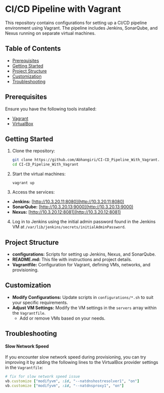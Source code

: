 
# CI/CD Pipeline with Vagrant

This repository contains configurations for setting up a CI/CD pipeline environment using Vagrant. The pipeline includes Jenkins, SonarQube, and Nexus running on separate virtual machines.



## Table of Contents


- [Prerequisites](#prerequisites)
- [Getting Started](#Getting-Started)
- [Project Structure](#project-structure)
- [Customization](#customization)
- [Troubleshooting](#troubleshooting)


## Prerequisites

Ensure you have the following tools installed:

- [Vagrant](https://www.vagrantup.com/downloads)
- [VirtualBox](https://www.virtualbox.org/wiki/Downloads)

## Getting Started

1. Clone the repository:

   ```bash
   git clone https://github.com/Abhangiri/CI-CD_Pipeline_With_Vagrant.git
   cd CI-CD_Pipeline_With_Vagrant


2. Start the virtual machines:

   `vagrant up`

3. Access the services:

- **Jenkins:** [http://10.3.20.11:8080](http://10.3.20.11:8080)
- **SonarQube:** [http://10.3.20.13:9000](http://10.3.20.13:9000)
- **Nexus:** [http://10.3.20.12:8081](http://10.3.20.12:8081)

4. Log in to Jenkins using the initial admin password found in the Jenkins VM at
 `/var/lib/jenkins/secrets/initialAdminPassword`.




## Project Structure



- **configurations:** Scripts for setting up Jenkins, Nexus, and SonarQube.
- **README.md:** This file with instructions and project details.
- **Vagrantfile:** Configuration for Vagrant, defining VMs, networks, and provisioning.



## Customization

- **Modify Configurations:** Update scripts in `configurations/*.sh` to suit your specific requirements.
- **Adjust VM Settings:** Modify the VM settings in the `servers` array within the `Vagrantfile`.
  - Add or remove VMs based on your needs.

  
## Troubleshooting


#### Slow Network Speed

If you encounter slow network speed during provisioning, you can try improving it by adding the following lines to the VirtualBox provider settings in the `Vagrantfile`:

```ruby
# fix for slow network speed issue
vb.customize ["modifyvm", :id, "--natdnshostresolver1", "on"]
vb.customize ["modifyvm", :id, "--natdnsproxy1", "on"]
